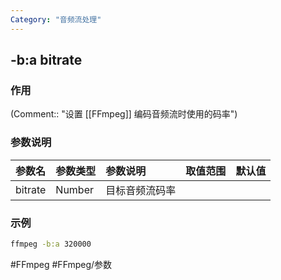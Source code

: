 ```yaml
---
Category: "音频流处理"
---
```


## -b:a bitrate

### 作用
(Comment:: "设置 [[FFmpeg]] 编码音频流时使用的码率")

### 参数说明
|参数名|参数类型|参数说明|取值范围|默认值|
|:-|:-|:-|:-|:-|
|bitrate|Number|目标音频流码率|||

### 示例
```bash
ffmpeg -b:a 320000
```

#FFmpeg #FFmpeg/参数